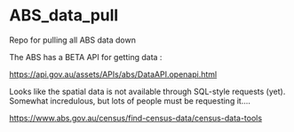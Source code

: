 # ABS_data_pull
Repo for pulling all ABS data down


The ABS has a BETA API for getting data :

https://api.gov.au/assets/APIs/abs/DataAPI.openapi.html

Looks like the spatial data is not available through SQL-style requests (yet).
Somewhat incredulous, but lots of people must be requesting it....

https://www.abs.gov.au/census/find-census-data/census-data-tools

